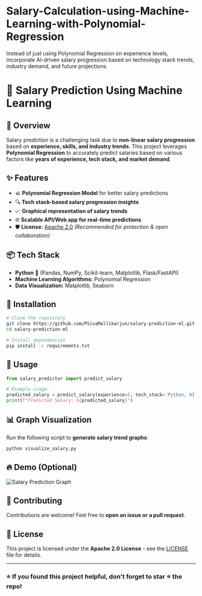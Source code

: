 # Salary-Calculation-using-Machine-Learning-with-Polynomial-Regression
Instead of just using Polynomial Regression on experience levels, incorporate AI-driven salary progression based on technology stack trends, industry demand, and future projections.
# 🚀 Salary Prediction Using Machine Learning

## 📌 Overview
Salary prediction is a challenging task due to **non-linear salary progression** based on **experience, skills, and industry trends**. This project leverages **Polynomial Regression** to accurately predict salaries based on various factors like **years of experience, tech stack, and market demand**.

## ✨ Features
- 📊 **Polynomial Regression Model** for better salary predictions
- 🔍 **Tech stack-based salary progression insights**
- 📈 **Graphical representation of salary trends**
- 🌐 **Scalable API/Web app for real-time predictions**
- 🛡️ **License:** [Apache 2.0](LICENSE) *(Recommended for protection & open collaboration)*

## 📦 Tech Stack
- **Python** 🐍 (Pandas, NumPy, Scikit-learn, Matplotlib, Flask/FastAPI)
- **Machine Learning Algorithms:** Polynomial Regression
- **Data Visualization:** Matplotlib, Seaborn

## 🔧 Installation
```bash
# Clone the repository
git clone https://github.com/PSivaMallikarjun/salary-prediction-ml.git
cd salary-prediction-ml

# Install dependencies
pip install -r requirements.txt
```

## 🚀 Usage
```python
from salary_predictor import predict_salary

# Example usage:
predicted_salary = predict_salary(experience=5, tech_stack='Python, AI')
print(f"Predicted Salary: ${predicted_salary}")
```

## 📊 Graph Visualization
Run the following script to **generate salary trend graphs**:
```bash
python visualize_salary.py
```

## 🔥 Demo (Optional)
![Salary Prediction Graph](demo/salary_trend.png)

## 🤝 Contributing
Contributions are welcome! Feel free to **open an issue or a pull request**.

## 📜 License
This project is licensed under the **Apache 2.0 License** - see the [LICENSE](LICENSE) file for details.

---
### ⭐ If you found this project helpful, don't forget to star ⭐ the repo!

